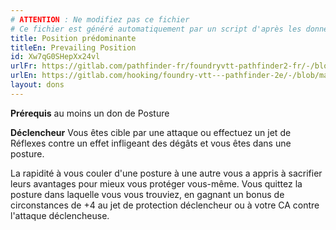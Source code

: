 ```yaml
---
# ATTENTION : Ne modifiez pas ce fichier
# Ce fichier est généré automatiquement par un script d'après les données du module Foundry VTT officiel et de sa traduction
title: Position prédominante
titleEn: Prevailing Position
id: Xw7qG0SHepXx24vl
urlFr: https://gitlab.com/pathfinder-fr/foundryvtt-pathfinder2-fr/-/blob/master/data/feats/Xw7qG0SHepXx24vl.htm
urlEn: https://gitlab.com/hooking/foundry-vtt---pathfinder-2e/-/blob/master/packs/data/feats.db/prevailing-position.json
layout: dons
---
```

**Prérequis** au moins un don de Posture

**Déclencheur** Vous êtes cible par une attaque ou effectuez un jet de Réflexes contre un effet infligeant des dégâts et vous êtes dans une posture.

La rapidité à vous couler d'une posture à une autre vous a appris à sacrifier leurs avantages pour mieux vous protéger vous-même. Vous quittez la posture dans laquelle vous vous trouviez, en gagnant un bonus de circonstances de +4 au jet de protection déclencheur ou à votre CA contre l'attaque déclencheuse.
